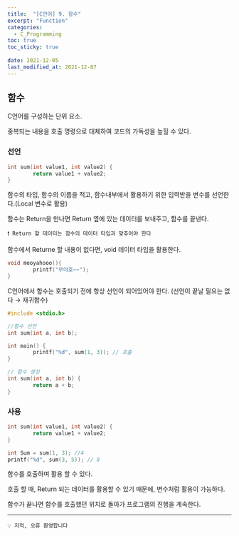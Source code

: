 ```yaml
---
title:  "[C언어] 9. 함수"
excerpt: "Function"
categories:
  - C_Programming
toc: true
toc_sticky: true
 
date: 2021-12-05
last_modified_at: 2021-12-07
---
```


## 함수

C언어를 구성하는 단위 요소.

중복되는 내용을 호출 명령으로 대체하여 코드의 가독성을 높힐 수 있다.

### 선언

```c
int sum(int value1, int value2) {
		return value1 + value2;
}
```

함수의  타입, 함수의 이름을 적고, 함수내부에서 활용하기 위한 입력받을 변수를 선언한다.(Local 변수로 활용)

함수는 Return을 만나면 Return 옆에 있는 데이터를 보내주고, 함수를 끝낸다.



```
❗ Return 할 데이터는 함수의 데이터 타입과 맞추어야 한다
```


함수에서 Returne 할 내용이 없다면, void 데이터 타입을 활용한다.

```c
void mooyahooo(){
		printf("무야호~~");
}
```

C언어에서 함수는 호출되기 전에 항상 선언이 되어있어야 한다. (선언이 끝날 필요는 없다 → 재귀함수) 

```c
#include <stdio.h>

//함수 선언
int sum(int a, int b);

int main() {
		printf("%d", sum(1, 3)); // 호출
}

// 함수 생성
int sum(int a, int b) {
		return a + b;
}
```

### 사용

```c
int sum(int value1, int value2) {
		return value1 + value2;
}

int Sum = sum(1, 3); //4
printf("%d", sum(3, 5)); // 8
```

함수를 호출하며 활용 할 수 있다.

호출 할 때, Return 되는 데이터를 활용할 수 있기 때문에, 변수처럼 활용이 가능하다.

함수가 끝나면 함수를 호출했던 위치로 돌아가 프로그램의 진행을 계속한다.

---

```
💡 지적, 오류 환영합니다
```
